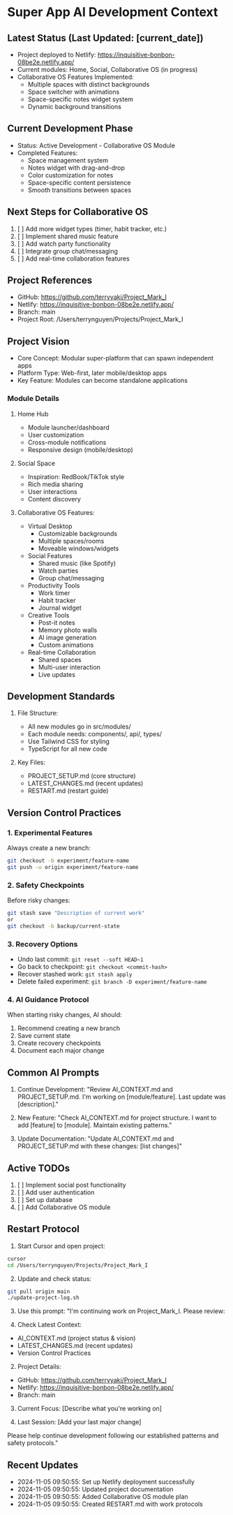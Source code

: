 # Super App AI Development Context

## Latest Status (Last Updated: [current_date])
- Project deployed to Netlify: https://inquisitive-bonbon-08be2e.netlify.app/
- Current modules: Home, Social, Collaborative OS (in progress)
- Collaborative OS Features Implemented:
  * Multiple spaces with distinct backgrounds
  * Space switcher with animations
  * Space-specific notes widget system
  * Dynamic background transitions

## Current Development Phase
- Status: Active Development - Collaborative OS Module
- Completed Features:
  * Space management system
  * Notes widget with drag-and-drop
  * Color customization for notes
  * Space-specific content persistence
  * Smooth transitions between spaces

## Next Steps for Collaborative OS
1. [ ] Add more widget types (timer, habit tracker, etc.)
2. [ ] Implement shared music feature
3. [ ] Add watch party functionality
4. [ ] Integrate group chat/messaging
5. [ ] Add real-time collaboration features

## Project References
- GitHub: https://github.com/terryyaki/Project_Mark_I
- Netlify: https://inquisitive-bonbon-08be2e.netlify.app/
- Branch: main
- Project Root: /Users/terrynguyen/Projects/Project_Mark_I

## Project Vision
- Core Concept: Modular super-platform that can spawn independent apps
- Platform Type: Web-first, later mobile/desktop apps
- Key Feature: Modules can become standalone applications

### Module Details
1. Home Hub
   - Module launcher/dashboard
   - User customization
   - Cross-module notifications
   - Responsive design (mobile/desktop)

2. Social Space
   - Inspiration: RedBook/TikTok style
   - Rich media sharing
   - User interactions
   - Content discovery

3. Collaborative OS
   Features:
   - Virtual Desktop
     * Customizable backgrounds
     * Multiple spaces/rooms
     * Moveable windows/widgets
   - Social Features
     * Shared music (like Spotify)
     * Watch parties
     * Group chat/messaging
   - Productivity Tools
     * Work timer
     * Habit tracker
     * Journal widget
   - Creative Tools
     * Post-it notes
     * Memory photo walls
     * AI image generation
     * Custom animations
   - Real-time Collaboration
     * Shared spaces
     * Multi-user interaction
     * Live updates

## Development Standards
1. File Structure:
   - All new modules go in src/modules/
   - Each module needs: components/, api/, types/
   - Use Tailwind CSS for styling
   - TypeScript for all new code

2. Key Files:
   - PROJECT_SETUP.md (core structure)
   - LATEST_CHANGES.md (recent updates)
   - RESTART.md (restart guide)

## Version Control Practices

### 1. Experimental Features
Always create a new branch:
```bash
git checkout -b experiment/feature-name
git push -u origin experiment/feature-name
```
### 2. Safety Checkpoints
Before risky changes:
```bash
git stash save "Description of current work"
or
git checkout -b backup/current-state
```
### 3. Recovery Options
- Undo last commit: `git reset --soft HEAD~1`
- Go back to checkpoint: `git checkout <commit-hash>`
- Recover stashed work: `git stash apply`
- Delete failed experiment: `git branch -D experiment/feature-name`

### 4. AI Guidance Protocol
When starting risky changes, AI should:
1. Recommend creating a new branch
2. Save current state
3. Create recovery checkpoints
4. Document each major change

## Common AI Prompts
1. Continue Development:
   "Review AI_CONTEXT.md and PROJECT_SETUP.md. I'm working on [module/feature]. Last update was [description]."

2. New Feature:
   "Check AI_CONTEXT.md for project structure. I want to add [feature] to [module]. Maintain existing patterns."

3. Update Documentation:
   "Update AI_CONTEXT.md and PROJECT_SETUP.md with these changes: [list changes]"

## Active TODOs
1. [ ] Implement social post functionality
2. [ ] Add user authentication
3. [ ] Set up database
4. [ ] Add Collaborative OS module

## Restart Protocol
1. Start Cursor and open project:
```bash
cursor
cd /Users/terrynguyen/Projects/Project_Mark_I
```

2. Update and check status:
```bash
git pull origin main
./update-project-log.sh
```

3. Use this prompt:
"I'm continuing work on Project_Mark_I. Please review:

1. Check Latest Context:
- AI_CONTEXT.md (project status & vision)
- LATEST_CHANGES.md (recent updates)
- Version Control Practices

2. Project Details:
- GitHub: https://github.com/terryyaki/Project_Mark_I
- Netlify: https://inquisitive-bonbon-08be2e.netlify.app/
- Branch: main

3. Current Focus:
[Describe what you're working on]

4. Last Session:
[Add your last major change]

Please help continue development following our established patterns and safety protocols."

## Recent Updates
- 2024-11-05 09:50:55: Set up Netlify deployment successfully
- 2024-11-05 09:50:55: Updated project documentation
- 2024-11-05 09:50:55: Added Collaborative OS module plan
- 2024-11-05 09:50:55: Created RESTART.md with work protocols

